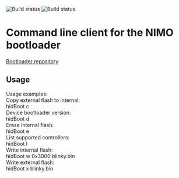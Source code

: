 ![Build status](https://github.com/nimo-labs/hid_bootloader_console_client/actions/workflows/build_lin_stable.yml/badge.svg)
![Build status](https://github.com/nimo-labs/hid_bootloader_console_client/actions/workflows/build_win_stable.yml/badge.svg)

# Command line client for the NIMO bootloader

[Bootloader repository](https://github.com/nimo-labs/m032HidBootloader)

## Usage

Usage examples:  
Copy external flash to internal:  
	hidBoot c  
Device bootloader version:  
	hidBoot d  
Erase internal flash:  
	hidBoot e  
List supported controllers:  
	hidBoot l  
Write internal flash:  
	hidBoot w 0x3000 blinky.bin  
Write external flash:  
	hidBoot x blinky.bin  